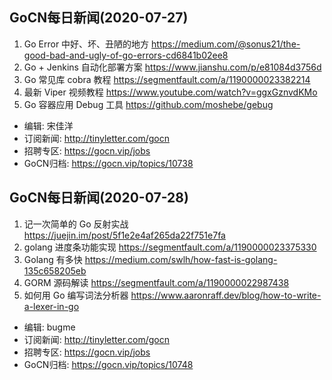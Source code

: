 ## GoCN每日新闻(2020-07-27)

1. Go Error 中好、坏、丑陋的地方 https://medium.com/@sonus21/the-good-bad-and-ugly-of-go-errors-cd6841b02ee8
2. Go + Jenkins 自动化部署方案 https://www.jianshu.com/p/e81084d3756d
3. Go 常见库 cobra 教程 https://segmentfault.com/a/1190000023382214
4. 最新 Viper 视频教程 https://www.youtube.com/watch?v=ggxGznvdKMo
5. Go 容器应用 Debug 工具 https://github.com/moshebe/gebug 

- 编辑: 宋佳洋
- 订阅新闻: http://tinyletter.com/gocn
- 招聘专区: https://gocn.vip/jobs
- GoCN归档: https://gocn.vip/topics/10738


## GoCN每日新闻(2020-07-28)

1. 记一次简单的 Go 反射实战 https://juejin.im/post/5f1e2e4af265da22f751e7fa
2. golang 进度条功能实现 https://segmentfault.com/a/1190000023375330
3. Golang 有多快 https://medium.com/swlh/how-fast-is-golang-135c658205eb
4. GORM 源码解读 https://segmentfault.com/a/1190000022987438
5. 如何用 Go 编写词法分析器 https://www.aaronraff.dev/blog/how-to-write-a-lexer-in-go

- 编辑: bugme
- 订阅新闻: http://tinyletter.com/gocn
- 招聘专区: https://gocn.vip/jobs
- GoCN归档: https://gocn.vip/topics/10748
